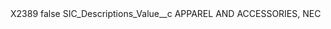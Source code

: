 <?xml version="1.0" encoding="UTF-8"?>
<CustomMetadata xmlns="http://soap.sforce.com/2006/04/metadata" xmlns:xsi="http://www.w3.org/2001/XMLSchema-instance" xmlns:xsd="http://www.w3.org/2001/XMLSchema">
    <label>X2389</label>
    <protected>false</protected>
    <values>
        <field>SIC_Descriptions_Value__c</field>
        <value xsi:type="xsd:string">APPAREL AND ACCESSORIES, NEC</value>
    </values>
</CustomMetadata>
